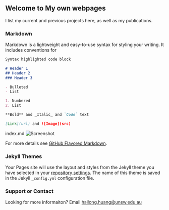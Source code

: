 ## Welcome to My own webpages

I list my current and previous projects here, as well as my publications.

### Markdown

Markdown is a lightweight and easy-to-use syntax for styling your writing. It includes conventions for

```markdown
Syntax highlighted code block

# Header 1
## Header 2
### Header 3

- Bulleted
- List

1. Numbered
2. List

**Bold** and _Italic_ and `Code` text

[Link](url) and ![Image](src)
```
index.md
![Screenshot](img/images.jpg)

For more details see [GitHub Flavored Markdown](https://guides.github.com/features/mastering-markdown/).

### Jekyll Themes

Your Pages site will use the layout and styles from the Jekyll theme you have selected in your [repository settings](https://github.com/hailonghuangunsw/hailonghuangunsw/settings). The name of this theme is saved in the Jekyll `_config.yml` configuration file.

### Support or Contact

Looking for more informaiton? Email hailong.huang@unsw.edu.au
